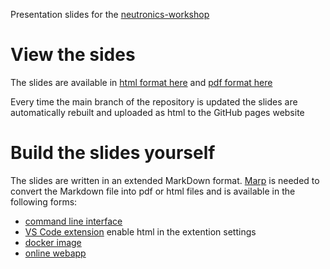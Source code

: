 Presentation slides for the [neutronics-workshop](https://github.com/fusion-energy/neutronics-workshop)

# View the sides

The slides are available in [html format here](https://fusion-energy.github.io/neutronics-workshop-slides/index.html) and [pdf format here](https://github.com/fusion-energy/neutronics-workshop-slides/files/14224293/slides.pdf)

Every time the main branch of the repository is updated the slides are automatically rebuilt and uploaded as html to the GitHub pages website

# Build the slides yourself

The slides are written in an extended MarkDown format. [Marp](https://marp.app/) is needed to convert the Markdown file into pdf or html files and is available in the following forms:
- [command line interface](https://github.com/marp-team/marp-cli)
- [VS Code extension](https://marketplace.visualstudio.com/items?itemName=marp-team.marp-vscode) enable html in the extention settings
- [docker image](https://hub.docker.com/r/marpteam/marp-cli/)
- [online webapp](https://demo.marpeditor.com/)
